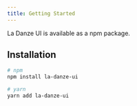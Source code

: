 ```yaml
---
title: Getting Started
---
```


La Danze UI is available as a npm package.

## Installation

```bash
# npm
npm install la-danze-ui

# yarn
yarn add la-danze-ui
```